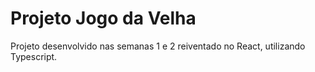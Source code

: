 # Projeto Jogo da Velha

Projeto desenvolvido nas semanas 1 e 2 reiventado no React, utilizando Typescript.

